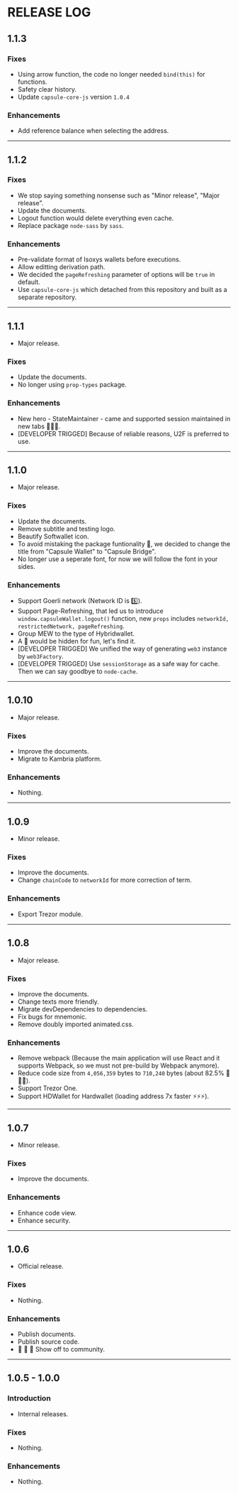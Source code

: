 # RELEASE LOG

## 1.1.3

### Fixes

* Using arrow function, the code no longer needed `bind(this)` for functions.
* Safety clear history.
* Update `capsule-core-js` version `1.0.4`

### Enhancements

* Add reference balance when selecting the address.

---

## 1.1.2

### Fixes

* We stop saying something nonsense such as "Minor release", "Major release".
* Update the documents.
* Logout function would delete everything even cache.
* Replace package `node-sass` by `sass`.

### Enhancements

* Pre-validate format of Isoxys wallets before executions.
* Allow editting derivation path.
* We decided the `pageRefreshing` parameter of options will be `true` in default.
* Use `capsule-core-js` which detached from this repository and built as a separate repository.

---

## 1.1.1

* Major release.

### Fixes

* Update the documents.
* No longer using `prop-types` package.

### Enhancements

* New hero - StateMaintainer - came and supported session maintained in new tabs 🤝🤝🤝.
* [DEVELOPER TRIGGED] Because of reliable reasons, U2F is preferred to use.

---

## 1.1.0

* Major release.

### Fixes

* Update the documents.
* Remove subtitle and testing logo.
* Beautify Softwallet icon.
* To avoid mistaking the package funtionality 🤯, we decided to change the title from "Capsule Wallet" to "Capsule Bridge".
* No longer use a seperate font, for now we will follow the font in your sides.

### Enhancements

* Support Goerli network (Network ID is 5️⃣).
* Support Page-Refreshing, that led us to introduce `window.capsuleWallet.logout()` function, new `props` includes `networkId, restrictedNetwork, pageRefreshing`.
* Group MEW to the type of Hybridwallet.
* A 🎁 would be hidden for fun, let's find it.
* [DEVELOPER TRIGGED] We unified the way of generating `web3` instance by `web3Factory`.
* [DEVELOPER TRIGGED] Use `sessionStorage` as a safe way for cache. Then we can say goodbye to `node-cache`.

---

## 1.0.10

* Major release.

### Fixes

* Improve the documents.
* Migrate to Kambria platform.

### Enhancements

* Nothing.

---

## 1.0.9

* Minor release.

### Fixes

* Improve the documents.
* Change `chainCode` to `networkId` for more correction of term.

### Enhancements

* Export Trezor module.

---

## 1.0.8

* Major release.

### Fixes

* Improve the documents.
* Change texts more friendly.
* Migrate devDependencies to dependencies.
* Fix bugs for mnemonic.
* Remove doubly imported animated.css.

### Enhancements

* Remove webpack (Because the main application will use React and it supports Webpack, so we must not pre-build by Webpack anymore).
* Reduce code size from `4,056,359` bytes to `710,240` bytes (about 82.5% 🎉🎉🎉).
* Support Trezor One.
* Support HDWallet for Hardwallet (loading address 7x faster ⚡️️️⚡️️️⚡️️️).

---

## 1.0.7

* Minor release.

### Fixes

* Improve the documents.

### Enhancements

* Enhance code view.
* Enhance security.

---

## 1.0.6

* Official release.

### Fixes

* Nothing.

### Enhancements

* Publish documents.
* Publish source code.
* 📣 📣 📣 Show off to community.

---

## 1.0.5 - 1.0.0

### Introduction

* Internal releases.

### Fixes

* Nothing.

### Enhancements

* Nothing.